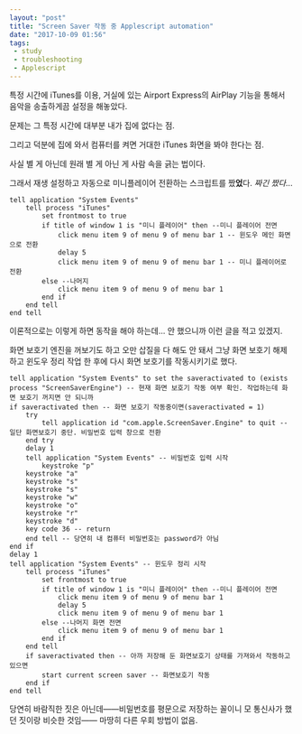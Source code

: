 ```yaml
---
layout: "post"
title: "Screen Saver 작동 중 Applescript automation"
date: "2017-10-09 01:56"
tags:
 - study
 - troubleshooting
 - Applescript
---
```


특정 시간에 iTunes를 이용, 거실에 있는 Airport Express의 AirPlay 기능을 통해서 음악을 송출하게끔 설정을 해놓았다.

문제는 그 특정 시간에 대부분 내가 집에 없다는 점.

그리고 덕분에 집에 와서 컴퓨터를 켜면 거대한 iTunes 화면을 봐야 한다는 점.

사실 별 게 아닌데 원래 별 게 아닌 게 사람 속을 긁는 법이다.

그래서 재생 설정하고 자동으로 미니플레이어 전환하는 스크립트를 짰**었**다. *짜긴 짰다*...

```
tell application "System Events"
	tell process "iTunes"
		set frontmost to true
		if title of window 1 is "미니 플레이어" then --미니 플레이어 전면
			click menu item 9 of menu 9 of menu bar 1 -- 윈도우 메인 화면으로 전환
			delay 5
			click menu item 9 of menu 9 of menu bar 1 -- 미니 플레이어로 전환
		else --나머지
			click menu item 9 of menu 9 of menu bar 1
		end if
	end tell
end tell
```

이론적으로는 이렇게 하면 동작을 해야 하는데... 안 했으니까 이런 글을 적고 있겠지.

화면 보호기 엔진을 꺼보기도 하고 오만 삽질을 다 해도 안 돼서 그냥 화면 보호기 해제하고 윈도우 정리 작업 한 후에 다시 화면 보호기를 작동시키기로 했다.

```
tell application "System Events" to set the saveractivated to (exists process "ScreenSaverEngine") -- 현재 화면 보호기 작동 여부 확인. 작업하는데 화면 보호기 꺼지면 안 되니까
if saveractivated then -- 화면 보호기 작동중이면(saveractivated = 1)
	try
		tell application id "com.apple.ScreenSaver.Engine" to quit -- 일단 화면보호기 중단. 비밀번호 입력 창으로 전환
	end try
	delay 1
	tell application "System Events" -- 비밀번호 입력 시작
		keystroke "p"
    keystroke "a"
    keystroke "s"
    keystroke "s"
    keystroke "w"
    keystroke "o"
    keystroke "r"
    keystroke "d"
    key code 36 -- return
	end tell -- 당연히 내 컴퓨터 비밀번호는 password가 아님
end if
delay 1
tell application "System Events" -- 윈도우 정리 시작
	tell process "iTunes"
		set frontmost to true
		if title of window 1 is "미니 플레이어" then --미니 플레이어 전면
			click menu item 9 of menu 9 of menu bar 1
			delay 5
			click menu item 9 of menu 9 of menu bar 1
		else --나머지 화면 전면
			click menu item 9 of menu 9 of menu bar 1
		end if
	end tell
	if saveractivated then -- 아까 저장해 둔 화면보호기 상태를 가져와서 작동하고 있으면
		start current screen saver -- 화면보호기 작동
	end if
end tell
```

당연히 바람직한 짓은 아닌데——비밀번호를 평문으로 저장하는 꼴이니 모 통신사가 했던 짓이랑 비슷한 것임—— 마땅히 다른 우회 방법이 없음.
